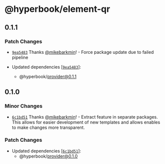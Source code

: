 # @hyperbook/element-qr

## 0.1.1

### Patch Changes

- [`9ea5483`](https://github.com/openpatch/hyperbook/commit/9ea5483512fd5134f6823104a68fecea2c50cb00) Thanks [@mikebarkmin](https://github.com/mikebarkmin)! - Force package update due to failed pipeline

- Updated dependencies [[`9ea5483`](https://github.com/openpatch/hyperbook/commit/9ea5483512fd5134f6823104a68fecea2c50cb00)]:
  - @hyperbook/provider@0.1.1

## 0.1.0

### Minor Changes

- [`6c1bd51`](https://github.com/openpatch/hyperbook/commit/6c1bd51e7ded1b2094ba590e5d8ddc5c0f6254b8) Thanks [@mikebarkmin](https://github.com/mikebarkmin)! - Extract feature in separate packages. This allows for easier development of new templates and allows enables to make changes more transparent.

### Patch Changes

- Updated dependencies [[`6c1bd51`](https://github.com/openpatch/hyperbook/commit/6c1bd51e7ded1b2094ba590e5d8ddc5c0f6254b8)]:
  - @hyperbook/provider@0.1.0

